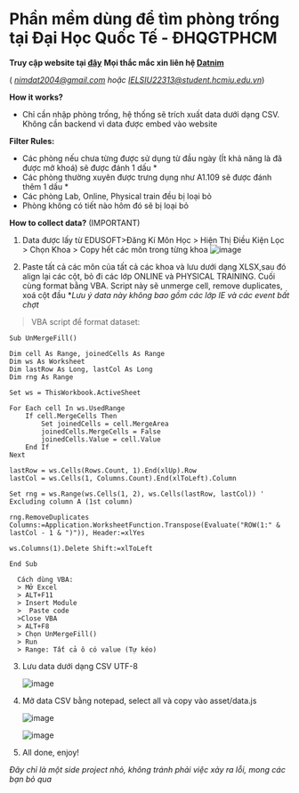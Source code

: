 Phần mềm dùng để tìm phòng trống tại Đại Học Quốc Tế - ĐHQGTPHCM
==============
**Truy cập website tại [**đây**](https://interestinglis.github.io/)**
**Mọi thắc mắc xin liên hệ [**Datnim**](https://www.facebook.com/nimdat)**

( *nimdat2004@gmail.com hoặc IELSIU22313@student.hcmiu.edu.vn*)
 

**How it works?**

- Chỉ cần nhập phòng trống, hệ thống sẽ trích xuất data dưới dạng CSV. Không cần backend vì data được embed vào website

   

**Filter Rules:**
 - Các phòng nếu chưa từng được sử dụng từ đầu ngày (Ít khả năng là đã
   được mở khoá) sẽ được đánh 1 dấu *
 - Các phòng thường xuyên được trưng dụng như A1.109 sẽ được đánh thêm 1 dấu *
 - Các phòng Lab, Online, Physical train đều bị loại bỏ
 - Phòng không có tiết nào hôm đó sẽ bị loại bỏ



   
**How to collect data?** (IMPORTANT)
1. Data được lấy từ EDUSOFT>Đăng Kí Môn Học > Hiện Thị Điều Kiện Lọc > Chọn Khoa > Copy hết các môn trong từng khoa
![image](https://github.com/user-attachments/assets/ed0616e9-d5fb-4247-a245-f4f01ad4a1d5)

2. Paste tất cả các môn của tất cả các khoa và lưu dưới dạng XLSX,sau đó align lại các cột, bỏ đi các lớp ONLINE và PHYSICAL TRAINING. Cuối cùng format bằng VBA.
  Script này sẽ unmerge cell, remove duplicates, xoá cột đầu
**Lưu ý data này không bao gồm các lớp IE và các event bất chợt*


> VBA script để format dataset: 

	Sub UnMergeFill()

    Dim cell As Range, joinedCells As Range
    Dim ws As Worksheet
    Dim lastRow As Long, lastCol As Long
    Dim rng As Range

    Set ws = ThisWorkbook.ActiveSheet

    For Each cell In ws.UsedRange
        If cell.MergeCells Then
            Set joinedCells = cell.MergeArea
            joinedCells.MergeCells = False
            joinedCells.Value = cell.Value
        End If
    Next

    lastRow = ws.Cells(Rows.Count, 1).End(xlUp).Row
    lastCol = ws.Cells(1, Columns.Count).End(xlToLeft).Column

    Set rng = ws.Range(ws.Cells(1, 2), ws.Cells(lastRow, lastCol)) ' Excluding column A (1st column)

    rng.RemoveDuplicates Columns:=Application.WorksheetFunction.Transpose(Evaluate("ROW(1:" & lastCol - 1 & ")")), Header:=xlYes

    ws.Columns(1).Delete Shift:=xlToLeft

    End Sub
````
  Cách dùng VBA: 
  > Mở Excel 
  > ALT+F11 
  > Insert Module 
  >  Paste code 
  >Close VBA 
  > ALT+F8 
  > Chọn UnMergeFill() 
  > Run 
  > Range: Tất cả ô có value (Tự kéo)
````

3. Lưu data dưới dạng CSV UTF-8
    
   ![image](https://github.com/user-attachments/assets/cbe41c84-aaf6-4cf4-822c-408ebd415e66)

4. Mở data CSV bằng notepad, select all và copy vào asset/data.js
   
   ![image](https://github.com/user-attachments/assets/db8e70a1-d3db-4ae8-8ac5-3bfd0e8b147d)
   
   ![image](https://github.com/user-attachments/assets/8a0f1cbb-f3c3-42c0-ace6-5578987b90ed)

   

6. All done, enjoy!



*Đây chỉ là một side project nhỏ, không tránh phải việc xảy ra lỗi, mong các bạn bỏ qua*
